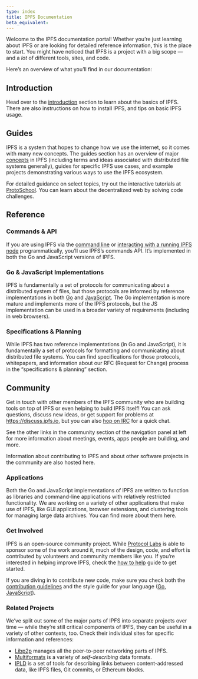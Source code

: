 ```yaml
---
type: index
title: IPFS Documentation
beta_equivalent: 
---
```


Welcome to the IPFS documentation portal! Whether you’re just learning about IPFS or are looking for detailed reference information, this is the place to start. You might have noticed that IPFS is a project with a big scope — and a *lot* of different tools, sites, and code.

Here’s an overview of what you’ll find in our documentation:

## Introduction

Head over to the [introduction](/introduction) section to learn about the basics of IPFS. There are also instructions on how to install IPFS, and tips on basic IPFS usage.

## Guides

IPFS is a system that hopes to change how we use the internet, so it comes with many new concepts. The guides section has an overview of major [concepts](/guides/concepts) in IPFS (including terms and ideas associated with distributed file systems generally), guides for specific IPFS use cases, and example projects demonstrating various ways to use the IPFS ecosystem.

For detailed guidance on select topics, try out the interactive tutorials at [ProtoSchool](https://proto.school). You can learn about the decentralized web by solving code challenges.

## Reference

### Commands & API

If you are using IPFS via the [command line](/reference/api/cli) or [interacting with a running IPFS node](/reference/api/http) programmatically, you’ll use IPFS’s commands API. It’s implemented in both the Go and JavaScript versions of IPFS.

### Go & JavaScript Implementations

IPFS is fundamentally a set of protocols for communicating about a distributed system of files, but those protocols are informed by reference implementations in both [Go](/reference/go/overview) and [JavaScript](/reference/js/overview). The Go implementation is more mature and implements more of the IPFS protocols, but the JS implementation can be used in a broader variety of requirements (including in web browsers).


### Specifications & Planning

While IPFS has two reference implementations (in Go and JavaScript), it is fundamentally a set of protocols for formatting and communicating about distributed file systems. You can find specifications for those protocols, whitepapers, and information about our RFC (Request for Change) process in the “specifications & planning” section.


## Community

Get in touch with other members of the IPFS community who are building tools on top of IPFS or even helping to build IPFS itself! You can ask questions, discuss new ideas, or get support for problems at https://discuss.ipfs.io, but you can also [hop on IRC](/community/irc) for a quick chat.

See the other links in the community section of the navigation panel at left for more information about meetings, events, apps people are building, and more.

Information about contributing to IPFS and about other software projects in the community are also hosted here.


### Applications

Both the Go and JavaScript implementations of IPFS are written to function as libraries and command-line applications with relatively restricted functionality. We are working on a variety of other applications that make use of IPFS, like GUI applications, browser extensions, and clustering tools for managing large data archives. You can find more about them here.


### Get Involved

IPFS is an open-source community project. While [Protocol Labs](https://protocol.ai) is able to sponsor some of the work around it, much of the design, code, and effort is contributed by volunteers and community members like you. If you’re interested in helping improve IPFS, check the [how to help](/community/contribute/how-to-help) guide to get started.

If you are diving in to contribute new code, make sure you check both the [contribution guidelines](https://github.com/ipfs/community/blob/master/CONTRIBUTING.md) and the style guide for your language ([Go](https://github.com/ipfs/community/blob/master/CONTRIBUTING_GO.md), [JavaScript](https://github.com/ipfs/community/blob/master/CONTRIBUTING_JS.md)).


### Related Projects

We’ve split out some of the major parts of IPFS into separate projects over time — while they’re still critical components of IPFS, they can be useful in a variety of other contexts, too. Check their individual sites for specific information and references:

- [Libp2p](https://libp2p.io) manages all the peer-to-peer networking parts of IPFS.
- [Multiformats](https://multiformats.io) is a variety of *self-describing* data formats.
- [IPLD](https://ipld.io) is a set of tools for describing links between content-addressed data, like IPFS files, Git commits, or Ethereum blocks.
